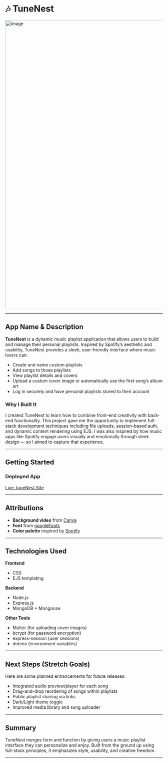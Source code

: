 # 🎶 TuneNest

<img width="1913" height="922" alt="image" src="https://github.com/user-attachments/assets/c789bac8-b3cf-42b1-bc66-7537adf2731a" />


---

##  App Name & Description

**TuneNest** is a dynamic music playlist application that allows users to build and manage their personal playlists. Inspired by Spotify’s aesthetic and usability, TuneNest provides a sleek, user-friendly interface where music lovers can:

- Create and name custom playlists
- Add songs to those playlists
- View playlist details and covers
- Upload a custom cover image or automatically use the first song’s album art
- Log in securely and have personal playlists stored to their account

###  Why I Built It

I created TuneNest to learn how to combine front-end creativity with back-end functionality. This project gave me the opportunity to implement full-stack development techniques including file uploads, session-based auth, and dynamic content rendering using EJS. I was also inspired by how music apps like Spotify engage users visually and emotionally through sleek design — so I aimed to capture that experience.

---

##  Getting Started

###  Deployed App

 [Live TuneNest Site](https://tunenest.onrender.com)


---

##  Attributions

- **Background video** from [Canva](https://www.canva.com/design/DAGu_-fphpY/utQzbhmglYt0EFMQN9KR3Q/edit)
- **Font** from [googleFonts](https://fonts.google.com/specimen/Limelight)
- **Color palette** inspired by [Spotify](https://spotify.com)

---

##  Technologies Used

**Frontend**
- CSS
- EJS templating

**Backend**
- Node.js
- Express.js
- MongoDB + Mongoose

**Other Tools**
- Multer (for uploading cover images)
- bcrypt (for password encryption)
- express-session (user sessions)
- dotenv (environment variables)

---

##  Next Steps (Stretch Goals)

Here are some planned enhancements for future releases:

-  Integrated audio preview/player for each song
-  Drag-and-drop reordering of songs within playlists
-  Public playlist sharing via links
-  Dark/Light theme toggle
- Improved media library and song uploader

---

##  Summary

TuneNest merges form and function by giving users a music playlist interface they can personalize and enjoy. Built from the ground up using full-stack principles, it emphasizes style, usability, and creative freedom.

---


